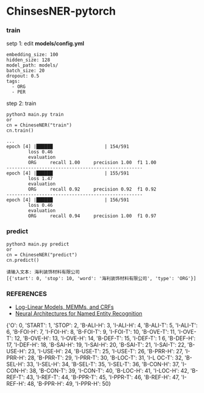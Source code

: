 # ChinsesNER-pytorch

### train

setp 1: edit **models/config.yml**

    embedding_size: 100
    hidden_size: 128
    model_path: models/
    batch_size: 20
    dropout: 0.5
    tags:
      - ORG
      - PER

step 2: train

    python3 main.py train
    or
    cn = ChineseNER("train")
    cn.train()

    ...
    epoch [4] |██████                   | 154/591
            loss 0.46
            evaluation
            ORG     recall 1.00     precision 1.00  f1 1.00
    --------------------------------------------------
    epoch [4] |██████                   | 155/591
            loss 1.47
            evaluation
            ORG     recall 0.92     precision 0.92  f1 0.92
    --------------------------------------------------
    epoch [4] |██████                   | 156/591
            loss 0.46
            evaluation
            ORG     recall 0.94     precision 1.00  f1 0.97

### predict

    python3 main.py predict
    or 
    cn = ChineseNER("predict")
    cn.predict()

    请输入文本: 海利装饰材料有限公司
    [{'start': 0, 'stop': 10, 'word': '海利装饰材料有限公司', 'type': 'ORG'}]

### REFERENCES
- [Log-Linear Models, MEMMs, and CRFs](http://www.cs.columbia.edu/~mcollins/crf.pdf)
- [Neural Architectures for Named Entity Recognition](https://arxiv.org/pdf/1603.01360.pdf)


{'O': 0, 'START': 1, 'STOP': 2, 'B-ALI-H': 3, 'I-ALI-H': 4, 'B-ALI-T': 5, 'I-ALI-T': 6, 'B-FOI-H': 7, 'I-FOI-H': 8, 'B-FOI-T': 9, 'I-FOI-T': 10, 'B-OVE-T': 11, 'I-OVE-T': 12, 'B-OVE-H': 13, 'I-OVE-H': 14, 'B-DEF-T': 15, 'I-DEF-T': 1
6, 'B-DEF-H': 17, 'I-DEF-H': 18, 'B-SAI-H': 19, 'I-SAI-H': 20, 'B-SAI-T': 21, 'I-SAI-T': 22, 'B-USE-H': 23, 'I-USE-H': 24, 'B-USE-T': 25, 'I-USE-T': 26, 'B-PRR-H': 27, 'I-PRR-H': 28, 'B-PRR-T': 29, 'I-PRR-T': 30, 'B-LOC-T': 31, 'I-L
OC-T': 32, 'B-SEL-H': 33, 'I-SEL-H': 34, 'B-SEL-T': 35, 'I-SEL-T': 36, 'B-CON-H': 37, 'I-CON-H': 38, 'B-CON-T': 39, 'I-CON-T': 40, 'B-LOC-H': 41, 'I-LOC-H': 42, 'B-REF-T': 43, 'I-REF-T': 44, 'B-PPR-T': 45, 'I-PPR-T': 46, 'B-REF-H':
47, 'I-REF-H': 48, 'B-PPR-H': 49, 'I-PPR-H': 50}
